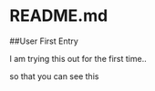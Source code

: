 # README.md
##User First Entry

I am trying this out for the first time..

so that you can see this
